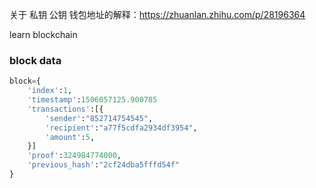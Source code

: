 关于 私钥 公钥 钱包地址的解释：https://zhuanlan.zhihu.com/p/28196364



learn blockchain 

### block data
```python
block={
    'index':1,
    'timestamp':1506057125.900785
    'transactions':[{
        'sender':"852714754545",
        'recipient':"a77f5cdfa2934df3954",
        'amount':5,
    }]
    'proof':324984774000,
    'previous_hash':"2cf24dba5fffd54f"
}
```
